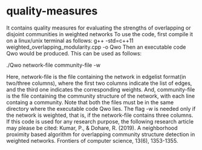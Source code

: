 # quality-measures
It contains quality measures for evaluating the strengths of overlapping or disjoint communities in weighted networks
To use the code, first compile it on a linux/unix terminal as follows:
g++ -std=c++11 weighted_overlapping_modularity.cpp -o Qwo
Then an executable code Qwo would be produced. This can be used as follows:

./Qwo network-file community-file -w

Here, network-file is the file containing the network in edgelist format(in two/three columns), where the first two columns indicate the list of edges, and the third one indicates the corresponding weights.
And, community-file is the file containing the community structure of the network, with each line containg a community. 
Note that both the files must be in the same directory where the executable code Qwo lies.
The flag -w is needed only if the network is weighted, that is, if the network-file contains three columns.
If this code is used for any research purpose, the following research article may please be cited:
Kumar, P., & Dohare, R. (2019). A neighborhood proximity based algorithm for overlapping community structure detection in weighted networks. Frontiers of computer science, 13(6), 1353-1355.
